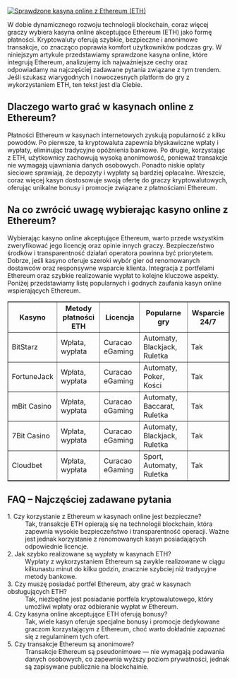 [![Sprawdzone kasyna online z Ethereum (ETH)](https://123-caf.pages.dev/gitsignup.png)](https://vrmoo.ru/Bt82HjjY)

<p>W dobie dynamicznego rozwoju technologii blockchain, coraz więcej graczy wybiera kasyna online akceptujące Ethereum (ETH) jako formę płatności. Kryptowaluty oferują szybkie, bezpieczne i anonimowe transakcje, co znacząco poprawia komfort użytkowników podczas gry. W niniejszym artykule przedstawiamy sprawdzone kasyna online, które integrują Ethereum, analizujemy ich najważniejsze cechy oraz odpowiadamy na najczęściej zadawane pytania związane z tym trendem. Jeśli szukasz wiarygodnych i nowoczesnych platform do gry z wykorzystaniem ETH, ten tekst jest dla Ciebie.</p>  <h2>Dlaczego warto grać w kasynach online z Ethereum?</h2> <p>Płatności Ethereum w kasynach internetowych zyskują popularność z kilku powodów. Po pierwsze, ta kryptowaluta zapewnia błyskawiczne wpłaty i wypłaty, eliminując tradycyjne opóźnienia bankowe. Po drugie, korzystając z ETH, użytkownicy zachowują wysoką anonimowość, ponieważ transakcje nie wymagają ujawniania danych osobowych. Ponadto niskie opłaty sieciowe sprawiają, że depozyty i wypłaty są bardziej opłacalne. Wreszcie, coraz więcej kasyn dostosowuje swoją ofertę do graczy kryptowalutowych, oferując unikalne bonusy i promocje związane z płatnościami Ethereum.</p>  <h2>Na co zwrócić uwagę wybierając kasyno online z Ethereum?</h2> <p>Wybierając kasyno online akceptujące Ethereum, warto przede wszystkim zweryfikować jego licencję oraz opinie innych graczy. Bezpieczeństwo środków i transparentność działań operatora powinna być priorytetem. Dobrze, jeśli kasyno oferuje szeroki wybór gier od renomowanych dostawców oraz responsywne wsparcie klienta. Integracja z portfelami Ethereum oraz szybkie realizowanie wypłat to kolejne kluczowe aspekty. Poniżej przedstawiamy listę popularnych i godnych zaufania kasyn online wspierających Ethereum.</p>  <table border="1" cellpadding="8" cellspacing="0" style="border-collapse: collapse; width: 100%;">   <thead>     <tr>       <th>Kasyno</th>       <th>Metody płatności ETH</th>       <th>Licencja</th>       <th>Popularne gry</th>       <th>Wsparcie 24/7</th>     </tr>   </thead>   <tbody>     <tr>       <td>BitStarz</td>       <td>Wpłata, wypłata</td>       <td>Curacao eGaming</td>       <td>Automaty, Blackjack, Ruletka</td>       <td>Tak</td>     </tr>     <tr>       <td>FortuneJack</td>       <td>Wpłata, wypłata</td>       <td>Curacao eGaming</td>       <td>Automaty, Poker, Kości</td>       <td>Tak</td>     </tr>     <tr>       <td>mBit Casino</td>       <td>Wpłata, wypłata</td>       <td>Curacao eGaming</td>       <td>Automaty, Baccarat, Ruletka</td>       <td>Tak</td>     </tr>     <tr>       <td>7Bit Casino</td>       <td>Wpłata, wypłata</td>       <td>Curacao eGaming</td>       <td>Automaty, Blackjack, Ruletka</td>       <td>Tak</td>     </tr>     <tr>       <td>Cloudbet</td>       <td>Wpłata, wypłata</td>       <td>Curacao eGaming</td>       <td>Sport, Automaty, Ruletka</td>       <td>Tak</td>     </tr>   </tbody> </table>  <h2>FAQ – Najczęściej zadawane pytania</h2> <dl>   <dt>1. Czy korzystanie z Ethereum w kasynach online jest bezpieczne?</dt>   <dd>Tak, transakcje ETH opierają się na technologii blockchain, która zapewnia wysokie bezpieczeństwo i transparentność operacji. Ważne jest jednak korzystanie z renomowanych kasyn posiadających odpowiednie licencje.</dd>    <dt>2. Jak szybko realizowane są wypłaty w kasynach ETH?</dt>   <dd>Wypłaty z wykorzystaniem Ethereum są zwykle realizowane w ciągu kilkunastu minut do kilku godzin, znacznie szybciej niż tradycyjne metody bankowe.</dd>    <dt>3. Czy muszę posiadać portfel Ethereum, aby grać w kasynach obsługujących ETH?</dt>   <dd>Tak, niezbędne jest posiadanie portfela kryptowalutowego, który umożliwi wpłaty oraz odbieranie wypłat w Ethereum.</dd>    <dt>4. Czy kasyna online akceptujące ETH oferują bonusy?</dt>   <dd>Tak, wiele kasyn oferuje specjalne bonusy i promocje dedykowane graczom korzystającym z Ethereum, choć warto dokładnie zapoznać się z regulaminem tych ofert.</dd>    <dt>5. Czy transakcje Ethereum są anonimowe?</dt>   <dd>Transakcje Ethereum są pseudonimowe — nie wymagają podawania danych osobowych, co zapewnia wyższy poziom prywatności, jednak są zapisywane publicznie na blockchainie.</dd> </dl>